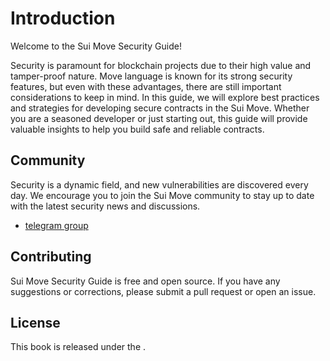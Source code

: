 # Introduction

Welcome to the Sui Move Security Guide!

Security is paramount for blockchain projects due to their high value and tamper-proof nature.
Move language is known for its strong security features, but even with these advantages,
there are still important considerations to keep in mind.
In this guide, we will explore best practices and strategies for developing secure contracts in the Sui Move.
Whether you are a seasoned developer or just starting out, this guide will provide valuable insights to help
you build safe and reliable contracts.


## Community

Security is a dynamic field, and new vulnerabilities are discovered every day.
We encourage you to join the Sui Move community to stay up to date with the latest security news and discussions.

- [telegram group](https://t.me/+p_WyO_CF32MzYTQ1)

## Contributing

Sui Move Security Guide is free and open source.
If you have any suggestions or corrections, please submit a pull request or open an issue.


## License
This book is released under the .
